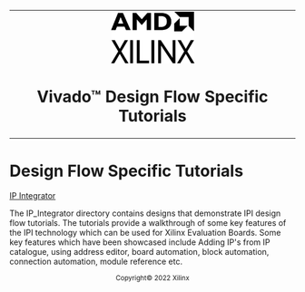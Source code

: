 ﻿<table width="100%">
 <tr width="100%">
    <td align="center"><img src="https://github.com/Xilinx/Image-Collateral/blob/main/xilinx-logo.png?raw=true" width="30%"/><h1>Vivado™ Design Flow Specific Tutorials</h1>
    </td>
 </tr>
</table>

# Design Flow Specific Tutorials



[IP Integrator](./IP_Integrator/)

The IP_Integrator directory contains designs that demonstrate IPI design flow tutorials. The tutorials provide a walkthrough of some key features of the IPI technology which can be used for Xilinx Evaluation Boards. Some key features which have been showcased include Adding IP's from IP catalogue, using address editor, board automation, block automation, connection automation, module reference etc.

<p align="center"><sup>Copyright&copy; 2022 Xilinx</sup></p>
